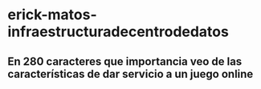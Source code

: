 # erick-matos-infraestructuradecentrodedatos


## En 280 caracteres que importancia veo de las características  de dar servicio a un juego online 
